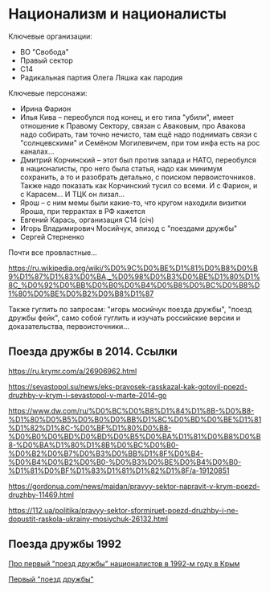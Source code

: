 # Национализм и националисты

Ключевые организации:
- ВО "Свобода"
- Правый сектор
- С14
- Радикальная партия Олега Ляшка как пародия

Ключевые персонажи:
- Ирина Фарион
- Илья Кива – переобулся под конец, и его типа "убили", имеет отношение к Правому Сектору,
связан с Аваковым, про Авакова надо собирать, там точно нечисто, там ещё надо поднимать
связи с "солнцевскими" и Семёном Могилевичем, при том инфа есть на рос каналах...
- Дмитрий Корчинский – этот был против запада и НАТО, переобулся в националисты,
про него была статья, надо как минимум сохранить, а то и разобрать детально, с поиском
первоисточников. Также надо показать как Корчинский тусил со всеми. И с Фарион,
и с Карасем... И ТЦК он лизал...
- Ярош – с ним мемы были какие-то, что кругом находили визитки Яроша, при террактах в РФ
кажется
- Евгений Карась, организация С14 (січ)
- Игорь Владимирович Мосийчук, эпизод с "поездами дружбы"
- Сергей Стерненко

Почти все провластные...

https://ru.wikipedia.org/wiki/%D0%9C%D0%BE%D1%81%D0%B8%D0%B9%D1%87%D1%83%D0%BA,_%D0%98%D0%B3%D0%BE%D1%80%D1%8C_%D0%92%D0%BB%D0%B0%D0%B4%D0%B8%D0%BC%D0%B8%D1%80%D0%BE%D0%B2%D0%B8%D1%87

Также гуглить по запросам: "игорь мосийчук поезда дружбы", "поезд дружбы фейк",
само собой гуглить и изучать российские версии и доказательства, первоисточники...

## Поезда дружбы в 2014. Ссылки

https://ru.krymr.com/a/26906962.html

https://sevastopol.su/news/eks-pravosek-rasskazal-kak-gotovil-poezd-druzhby-v-krym-i-sevastopol-v-marte-2014-go

https://www.dw.com/ru/%D0%BC%D0%B8%D1%84%D1%8B-%D0%B8-%D1%80%D0%B5%D0%B0%D0%BB%D1%8C%D0%BD%D0%BE%D1%81%D1%82%D1%8C-%D0%BF%D1%80%D0%B8-%D0%B0%D0%BD%D0%BD%D0%B5%D0%BA%D1%81%D0%B8%D0%B8-%D0%BA%D1%80%D1%8B%D0%BC%D0%B0-%D0%B2%D0%B7%D0%B3%D0%BB%D1%8F%D0%B4-%D0%B4%D0%B2%D0%B0-%D0%B3%D0%BE%D0%B4%D0%B0-%D1%81%D0%BF%D1%83%D1%81%D1%82%D1%8F/a-19120851

https://gordonua.com/news/maidan/pravyy-sektor-napravit-v-krym-poezd-druzhby-11469.html

https://112.ua/politika/pravyy-sektor-sformiruet-poezd-druzhby-i-ne-dopustit-raskola-ukrainy-mosiychuk-26132.html

## Поезда дружбы 1992

[Про первый "поезд дружбы" националистов в 1992-м году в Крым](https://varjag2007su.livejournal.com/2175776.html)

[Первый "поезд дружбы"](https://colonelcassad.livejournal.com/4064997.html)

